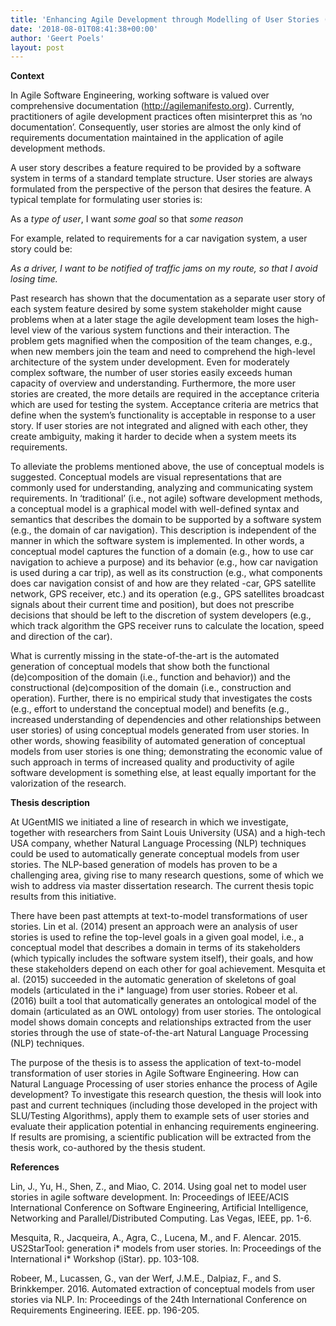 ```yaml
---
title: 'Enhancing Agile Development through Modelling of User Stories (Emma Willard & Axelle Pysson)'
date: '2018-08-01T08:41:38+00:00'
author: 'Geert Poels'
layout: post
---
```


**Context**

In Agile Software Engineering, working software is valued over comprehensive documentation (http://agilemanifesto.org). Currently, practitioners of agile development practices often misinterpret this as ‘no documentation’. Consequently, user stories are almost the only kind of requirements documentation maintained in the application of agile development methods.

A user story describes a feature required to be provided by a software system in terms of a standard template structure. User stories are always formulated from the perspective of the person that desires the feature. A typical template for formulating user stories is:

As a *type of user*, I want *some goal* so that *some reason*

For example, related to requirements for a car navigation system, a user story could be:

*As a driver, I want to be notified of traffic jams on my route, so that I avoid losing time.*

Past research has shown that the documentation as a separate user story of each system feature desired by some system stakeholder might cause problems when at a later stage the agile development team loses the high-level view of the various system functions and their interaction. The problem gets magnified when the composition of the team changes, e.g., when new members join the team and need to comprehend the high-level architecture of the system under development. Even for moderately complex software, the number of user stories easily exceeds human capacity of overview and understanding. Furthermore, the more user stories are created, the more details are required in the acceptance criteria which are used for testing the system. Acceptance criteria are metrics that define when the system’s functionality is acceptable in response to a user story. If user stories are not integrated and aligned with each other, they create ambiguity, making it harder to decide when a system meets its requirements.

To alleviate the problems mentioned above, the use of conceptual models is suggested. Conceptual models are visual representations that are commonly used for understanding, analyzing and communicating system requirements. In ‘traditional’ (i.e., not agile) software development methods, a conceptual model is a graphical model with well-defined syntax and semantics that describes the domain to be supported by a software system (e.g., the domain of car navigation). This description is independent of the manner in which the software system is implemented. In other words, a conceptual model captures the function of a domain (e.g., how to use car navigation to achieve a purpose) and its behavior (e.g., how car navigation is used during a car trip), as well as its construction (e.g., what components does car navigation consist of and how are they related -car, GPS satellite network, GPS receiver, etc.) and its operation (e.g., GPS satellites broadcast signals about their current time and position), but does not prescribe decisions that should be left to the discretion of system developers (e.g., which track algorithm the GPS receiver runs to calculate the location, speed and direction of the car).

What is currently missing in the state-of-the-art is the automated generation of conceptual models that show both the functional (de)composition of the domain (i.e., function and behavior)) and the constructional (de)composition of the domain (i.e., construction and operation). Further, there is no empirical study that investigates the costs (e.g., effort to understand the conceptual model) and benefits (e.g., increased understanding of dependencies and other relationships between user stories) of using conceptual models generated from user stories. In other words, showing feasibility of automated generation of conceptual models from user stories is one thing; demonstrating the economic value of such approach in terms of increased quality and productivity of agile software development is something else, at least equally important for the valorization of the research.

**Thesis description**

At UGentMIS we initiated a line of research in which we investigate, together with researchers from Saint Louis University (USA) and a high-tech USA company, whether Natural Language Processing (NLP) techniques could be used to automatically generate conceptual models from user stories. The NLP-based generation of models has proven to be a challenging area, giving rise to many research questions, some of which we wish to address via master dissertation research. The current thesis topic results from this initiative.

There have been past attempts at text-to-model transformations of user stories. Lin et al. (2014) present an approach were an analysis of user stories is used to refine the top-level goals in a given goal model, i.e., a conceptual model that describes a domain in terms of its stakeholders (which typically includes the software system itself), their goals, and how these stakeholders depend on each other for goal achievement. Mesquita et al. (2015) succeeded in the automatic generation of skeletons of goal models (articulated in the i\* language) from user stories. Robeer et al. (2016) built a tool that automatically generates an ontological model of the domain (articulated as an OWL ontology) from user stories. The ontological model shows domain concepts and relationships extracted from the user stories through the use of state-of-the-art Natural Language Processing (NLP) techniques.

The purpose of the thesis is to assess the application of text-to-model transformation of user stories in Agile Software Engineering. How can Natural Language Processing of user stories enhance the process of Agile development? To investigate this research question, the thesis will look into past and current techniques (including those developed in the project with SLU/Testing Algorithms), apply them to example sets of user stories and evaluate their application potential in enhancing requirements engineering. If results are promising, a scientific publication will be extracted from the thesis work, co-authored by the thesis student.

**References**

Lin, J., Yu, H., Shen, Z., and Miao, C. 2014. Using goal net to model user stories in agile software development. In: Proceedings of IEEE/ACIS International Conference on Software Engineering, Artificial Intelligence, Networking and Parallel/Distributed Computing. Las Vegas, IEEE, pp. 1-6.

Mesquita, R., Jacqueira, A., Agra, C., Lucena, M., and F. Alencar. 2015. US2StarTool: generation i\* models from user stories. In: Proceedings of the International i\* Workshop (iStar). pp. 103-108.

Robeer, M., Lucassen, G., van der Werf, J.M.E., Dalpiaz, F., and S. Brinkkemper. 2016. Automated extraction of conceptual models from user stories via NLP. In: Proceedings of the 24th International Conference on Requirements Engineering. IEEE. pp. 196-205.